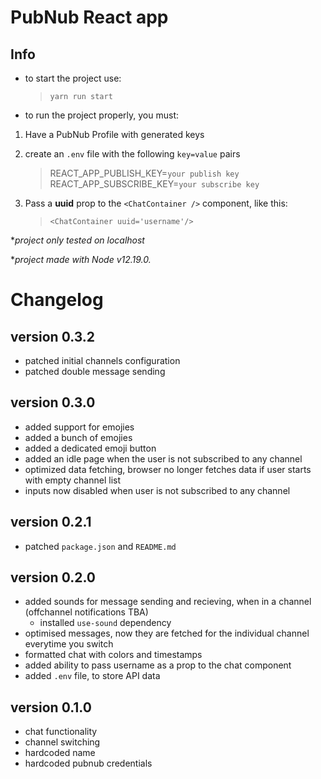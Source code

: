 # PubNub React app

## Info

-   to start the project use:

    > `yarn run start`

-   to run the project properly, you must:

1. Have a PubNub Profile with generated keys

2. create an `.env` file with the following `key=value` pairs

    > REACT_APP_PUBLISH_KEY=`your publish key`
    > REACT_APP_SUBSCRIBE_KEY=`your subscribe key`

3. Pass a **uuid** prop to the `<ChatContainer />` component, like this:

    > `<ChatContainer uuid='username'/>`

\*_project only tested on localhost_

\*_project made with Node v12.19.0._

# Changelog

## version 0.3.2

-   patched initial channels configuration
-   patched double message sending

## version 0.3.0

-   added support for emojies
-   added a bunch of emojies
-   added a dedicated emoji button
-   added an idle page when the user is not subscribed to any channel
-   optimized data fetching, browser no longer fetches data if user starts with empty channel list
-   inputs now disabled when user is not subscribed to any channel

## version 0.2.1

-   patched `package.json` and `README.md`

## version 0.2.0

-   added sounds for message sending and recieving, when in a channel (offchannel notifications TBA)
    -   installed `use-sound` dependency
-   optimised messages, now they are fetched for the individual channel everytime you switch
-   formatted chat with colors and timestamps
-   added ability to pass username as a prop to the chat component
-   added `.env` file, to store API data

## version 0.1.0

-   chat functionality
-   channel switching
-   hardcoded name
-   hardcoded pubnub credentials
